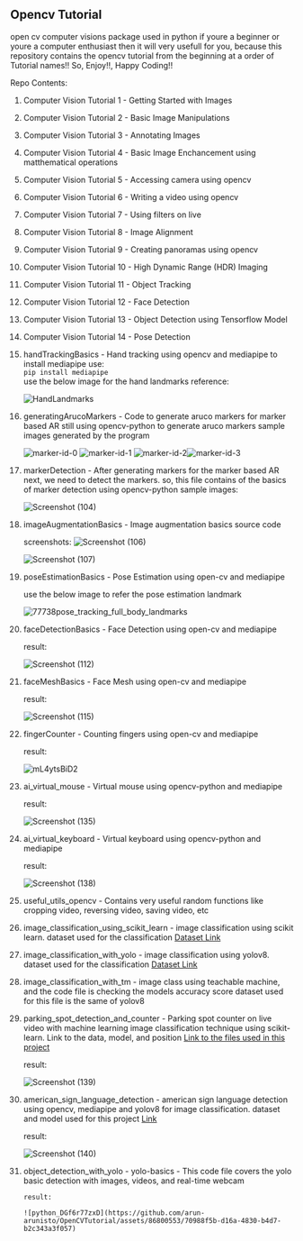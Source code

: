 <h2>Opencv Tutorial</h2>
<p>open cv computer visions package used in python if youre a beginner or youre a computer enthusiast then it will very usefull for you, because this repository contains the opencv tutorial from the beginning at a order of Tutorial names!! So, Enjoy!!, Happy Coding!!</p>

Repo Contents:

1. Computer Vision Tutorial 1 - Getting Started with Images
2. Computer Vision Tutorial 2 - Basic Image Manipulations
3. Computer Vision Tutorial 3 - Annotating Images
4. Computer Vision Tutorial 4 - Basic Image Enchancement using matthematical operations
5. Computer Vision Tutorial 5 - Accessing camera using opencv
6. Computer Vision Tutorial 6 - Writing a video using opencv
7. Computer Vision Tutorial 7 - Using filters on live
8. Computer Vision Tutorial 8 - Image Alignment
9. Computer Vision Tutorial 9 - Creating panoramas using opencv
10. Computer Vision Tutorial 10 - High Dynamic Range (HDR) Imaging
11. Computer Vision Tutorial 11 - Object Tracking
12. Computer Vision Tutorial 12 - Face Detection
13. Computer Vision Tutorial 13 - Object Detection using Tensorflow Model
14. Computer Vision Tutorial 14 - Pose Detection

15. handTrackingBasics - Hand tracking using opencv and mediapipe
    to install mediapipe use:
    <br><code>pip install mediapipe</code><br>
    use the below image for the hand landmarks reference:

    ![HandLandmarks](https://github.com/arun-arunisto/OpenCVTutorial/assets/86800553/fe81791b-6d49-4a7d-8a73-a753a4294602)

16. generatingArucoMarkers - Code to generate aruco markers for marker based AR
    still using opencv-python to generate aruco markers
    sample images generated by the program

    ![marker-id-0](https://github.com/arun-arunisto/OpenCVTutorial/assets/86800553/5d17bfbf-df14-4fc1-953e-d7af3b97f122) ![marker-id-1](https://github.com/arun-arunisto/OpenCVTutorial/assets/86800553/4b96a0ce-a368-4ab3-b8bb-23994085ab08) 
![marker-id-2](https://github.com/arun-arunisto/OpenCVTutorial/assets/86800553/c2a0f088-b5ea-4c06-8709-cfdf08312668)![marker-id-3](https://github.com/arun-arunisto/OpenCVTutorial/assets/86800553/8899c53b-1910-49ae-a8b4-1de80cbfb3b5)

17. markerDetection - After generating markers for the marker based AR next, we need to detect the markers. so, this file contains of the basics of marker detection using opencv-python
    sample images:

    ![Screenshot (104)](https://github.com/arun-arunisto/OpenCVTutorial/assets/86800553/9e661fbc-85a5-4fab-8dd7-1d657b590a1c)

18. imageAugmentationBasics - Image augmentation basics source code

    screenshots:
    ![Screenshot (106)](https://github.com/arun-arunisto/OpenCVTutorial/assets/86800553/398bfef4-74e5-4845-b291-55cfa3bc95e0)

    ![Screenshot (107)](https://github.com/arun-arunisto/OpenCVTutorial/assets/86800553/b7ba4f61-5cce-4caa-8bdf-1d3ab8ed609e)


19. poseEstimationBasics - Pose Estimation using open-cv and mediapipe

    use the below image to refer the pose estimation landmark


    ![77738pose_tracking_full_body_landmarks](https://github.com/arun-arunisto/OpenCVTutorial/assets/86800553/6d710f6d-b492-4a40-a77e-bef2087b6f48)

20. faceDetectionBasics - Face Detection using open-cv and mediapipe

    result:

    ![Screenshot (112)](https://github.com/arun-arunisto/OpenCVTutorial/assets/86800553/e57370f4-3f32-41af-a2d8-24b8a5f10228)

21. faceMeshBasics - Face Mesh using open-cv and mediapipe

    result:

    ![Screenshot (115)](https://github.com/arun-arunisto/OpenCVTutorial/assets/86800553/17ff65b7-2561-4100-8714-8255c8cbe7c1)

22. fingerCounter - Counting fingers using open-cv and mediapipe

    result:

    ![mL4ytsBiD2](https://github.com/arun-arunisto/OpenCVTutorial/assets/86800553/45ab45d7-ec0f-4941-a4a3-51b6dad2dfdf)

23. ai_virtual_mouse - Virtual mouse using opencv-python and mediapipe

    result:

    ![Screenshot (135)](https://github.com/arun-arunisto/OpenCVTutorial/assets/86800553/bc4dd309-dde7-4df1-89a6-406087fdd83f)

24. ai_virtual_keyboard - Virtual keyboard using opencv-python and mediapipe

    result:

    ![Screenshot (138)](https://github.com/arun-arunisto/OpenCVTutorial/assets/86800553/2d0feb1b-835b-4419-a884-069bbb51dc98)

25. useful_utils_opencv - Contains very useful random functions like cropping video, reversing video, saving video, etc
27. image_classification_using_scikit_learn - image classification using scikit learn. dataset used for the classification <a href="https://drive.google.com/drive/folders/1siM1lOGZPKKeo4krRCzgGxFk8DyUxL1T?usp=drive_link">Dataset Link</a>
28. image_classification_with_yolo - image classification using yolov8. dataset used for the classification <a href="https://drive.google.com/drive/folders/10bc6-HYQzjNomgX4-vCMSRsSNVeZy1ii?usp=sharing">Dataset Link</a>
29. image_classification_with_tm - image class using teachable machine, and the code file is checking the models accuracy score dataset used for this file is the same of yolov8
30. parking_spot_detection_and_counter - Parking spot counter on live video with machine learning image classification technique using scikit-learn. Link to the data, model, and position <a href="https://drive.google.com/drive/folders/1Jx2LfcVjgSFMSGiBdVhTsnhfjD4NIlT7?usp=sharing">Link to the files used in this project</a>

    result:

    ![Screenshot (139)](https://github.com/arun-arunisto/OpenCVTutorial/assets/86800553/42d65e4a-8c36-4ea7-a16d-7bfa4af8344e)

31. american_sign_language_detection - american sign language detection using opencv, mediapipe and yolov8 for image classification. dataset and model used for this project <a href="https://drive.google.com/drive/folders/1XUbDUIeMXp8if1cuzBRxNDk04mIJDpde?usp=sharing">Link</a>

    result:

    ![Screenshot (140)](https://github.com/arun-arunisto/OpenCVTutorial/assets/86800553/7343c940-36e5-410b-bf3f-5eaca39a5caf)

32. object_detection_with_yolo
        - yolo-basics - This code file covers the yolo basic detection with images, videos, and real-time webcam

        result:
    
        ![python_DGf6r77zxD](https://github.com/arun-arunisto/OpenCVTutorial/assets/86800553/70988f5b-d16a-4830-b4d7-b2c343a3f057)




        


    

        

    
